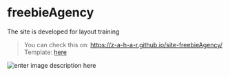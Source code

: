 #  freebieAgency
The site is developed for layout training

> You can check this on: https://z-a-h-a-r.github.io/site-freebieAgency/  
> Template: [here](https://www.figma.com/file/zR1XfguUZ5wWWOy6ah30Xq/konstruct-template)

![enter image description here](https://i.ibb.co/rGTjyMf/Screenshot-2021-08-15-140547.png)
